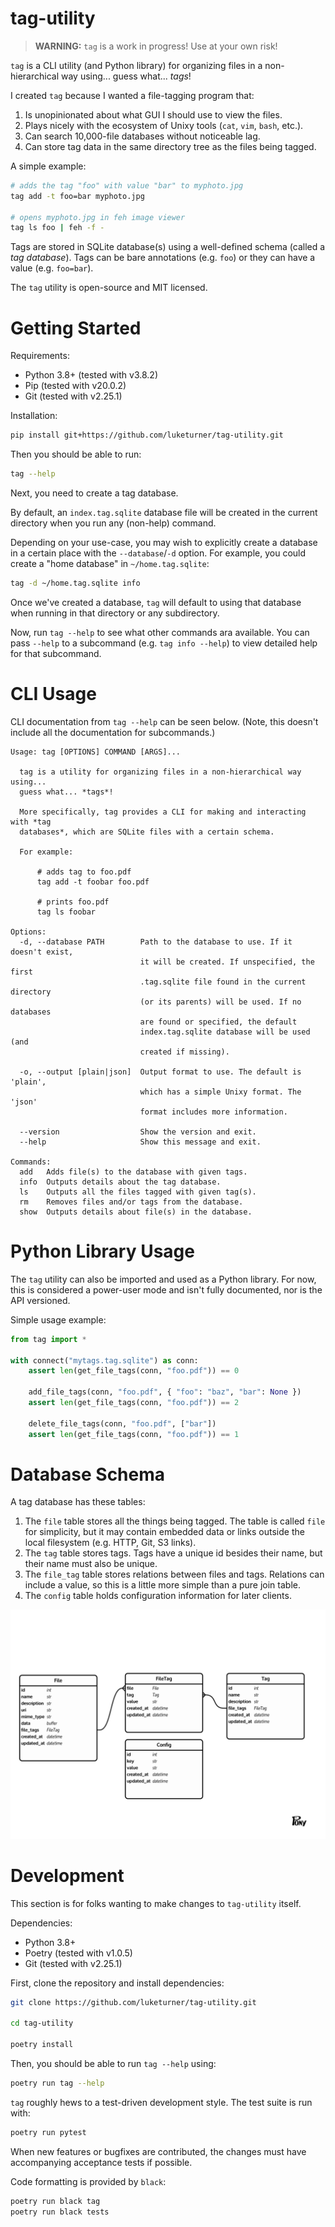 # tag-utility

> **WARNING:** `tag` is a work in progress! Use at your own risk!

`tag` is a CLI utility (and Python library) for organizing files in a non-hierarchical way using... guess what... *tags*!

I created `tag` because I wanted a file-tagging program that:

1. Is unopinionated about what GUI I should use to view the files.
2. Plays nicely with the ecosystem of Unixy tools (`cat`, `vim`, `bash`, etc.).
3. Can search 10,000-file databases without noticeable lag.
4. Can store tag data in the same directory tree as the files being tagged.

A simple example:

``` bash
# adds the tag "foo" with value "bar" to myphoto.jpg
tag add -t foo=bar myphoto.jpg

# opens myphoto.jpg in feh image viewer
tag ls foo | feh -f -
```

Tags are stored in SQLite database(s) using a well-defined schema (called a *tag database*). Tags can be bare annotations (e.g. `foo`) or they can have a value (e.g. `foo=bar`).

The `tag` utility is open-source and MIT licensed.

# Getting Started

Requirements:

* Python 3.8+ (tested with v3.8.2)
* Pip (tested with v20.0.2)
* Git (tested with v2.25.1)

Installation:

``` bash
pip install git+https://github.com/luketurner/tag-utility.git
```

Then you should be able to run:

``` bash
tag --help
```

Next, you need to create a tag database.

By default, an `index.tag.sqlite` database file will be created in the current directory when you run any (non-help) command.

Depending on your use-case, you may wish to explicitly create a database in a certain place with the `--database`/`-d` option. For example, you could create a "home database" in `~/home.tag.sqlite`:

``` bash
tag -d ~/home.tag.sqlite info
```

Once we've created a database, `tag` will default to using that database when running in that directory or any subdirectory.

Now, run `tag --help` to see what other commands ara available. You can pass `--help` to a subcommand (e.g. `tag info --help`) to view detailed help for that subcommand.

# CLI Usage

CLI documentation from `tag --help` can be seen below. (Note, this doesn't include all the documentation for subcommands.)

```
Usage: tag [OPTIONS] COMMAND [ARGS]...

  tag is a utility for organizing files in a non-hierarchical way using...
  guess what... *tags*!

  More specifically, tag provides a CLI for making and interacting with *tag
  databases*, which are SQLite files with a certain schema.

  For example:

      # adds tag to foo.pdf
      tag add -t foobar foo.pdf 

      # prints foo.pdf
      tag ls foobar

Options:
  -d, --database PATH        Path to the database to use. If it doesn't exist,
                             it will be created. If unspecified, the first
                             .tag.sqlite file found in the current directory
                             (or its parents) will be used. If no databases
                             are found or specified, the default
                             index.tag.sqlite database will be used (and
                             created if missing).

  -o, --output [plain|json]  Output format to use. The default is 'plain',
                             which has a simple Unixy format. The 'json'
                             format includes more information.

  --version                  Show the version and exit.
  --help                     Show this message and exit.

Commands:
  add   Adds file(s) to the database with given tags.
  info  Outputs details about the tag database.
  ls    Outputs all the files tagged with given tag(s).
  rm    Removes files and/or tags from the database.
  show  Outputs details about file(s) in the database.
```

# Python Library Usage

The `tag` utility can also be imported and used as a Python library. For now, this is considered a power-user mode and isn't fully documented, nor is the API versioned.

Simple usage example:

``` python
from tag import *

with connect("mytags.tag.sqlite") as conn:
    assert len(get_file_tags(conn, "foo.pdf")) == 0

    add_file_tags(conn, "foo.pdf", { "foo": "baz", "bar": None })
    assert len(get_file_tags(conn, "foo.pdf")) == 2

    delete_file_tags(conn, "foo.pdf", ["bar"])
    assert len(get_file_tags(conn, "foo.pdf")) == 1
```


# Database Schema

A tag database has these tables:

1. The `file` table stores all the things being tagged. The table is called `file` for simplicity, but it may contain embedded data or links outside the local filesystem (e.g. HTTP, Git, S3 links).
2. The `tag` table stores tags. Tags have a unique id besides their name, but their name must also be unique.
3. The `file_tag` table stores relations between files and tags. Relations can include a value, so this is a little more simple than a pure join table.
4. The `config` table holds configuration information for later clients.

![entity relationship diagram](assets/tag_db_schema.png)


# Development

This section is for folks wanting to make changes to `tag-utility` itself.

Dependencies:

* Python 3.8+
* Poetry (tested with v1.0.5)
* Git (tested with v2.25.1)

First, clone the repository and install dependencies:

``` bash
git clone https://github.com/luketurner/tag-utility.git

cd tag-utility

poetry install
```

Then, you should be able to run `tag --help` using:

``` bash
poetry run tag --help
```

`tag` roughly hews to a test-driven development style. The test suite is run with:

``` bash
poetry run pytest
```

When new features or bugfixes are contributed, the changes must have accompanying acceptance tests if possible.

Code formatting is provided by `black`:

``` bash
poetry run black tag
poetry run black tests
```